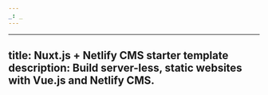 ```yaml
---
_: _
---
```

---
title: Nuxt.js + Netlify CMS starter template
description: Build server-less, static websites with Vue.js and Netlify CMS.
---
